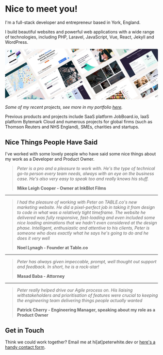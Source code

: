 # Nice to meet you!

I'm a full-stack developer and entrepreneur based in York, England. 

I build beautiful websites and powerful web applications with a wide range of technologies, including PHP, Laravel, JavaScript, Vue, React, Jekyll and WordPress.

<img src="https://github.com/peterwhite/peterwhite/blob/master/projects.jpg" />

*Some of my recent projects, see more in my portfolio [here](https://peterwhite.dev/projects).*

Previous products and projects include SaaS platform JobBoard.io, IaaS platform Bytemark Cloud and numerous projects for global firms (such as Thomson Reuters and NHS England), SMEs, charities and startups.



## Nice Things People Have Said
I've worked with some lovely people who have said some nice things about my work as a Developer and Product Owner.

> *Peter is a pro and a pleasure to work with. He's the type of technical go-to person every team needs, always with an eye on the business case. He's also very easy to speak too and really knows his stuff.*
>
> **Mike Leigh Cooper - Owner at InkBlot Films**



------



> *I had the pleasure of working with Peter on TABLE.co's new marketing website. He did a pixel-perfect job in taking it from design to code in what was a relatively tight timeframe. The website he delivered was fully responsive, fast-loading and even included some nice loading animations that we hadn't even considered at the design phase. Intelligent, enthusiastic and attentive to his clients, Peter is someone who does exactly what he says he's going to do and he does it very well*
>
> **Noel Lynagh - Founder at Table.co**



------



> *Peter has always given impeccable, prompt, well thought out support and feedback. In short, he is a rock-star!* 
>
> **Masad Baba - Attorney**



------



> *Peter really helped drive our Agile process on. His liaising withstakeholders and prioritisation of features were crucial to keeping the engineering team delivering things people actually wanted*
>
> **Patrick Cherry - Engineering Manager, speaking about my role as a Product Owner**





## Get in Touch

Think we could work together? Email me at hi[at]peterwhite.dev or [here's a handy contact form](https://peterwhite.dev/contact).

